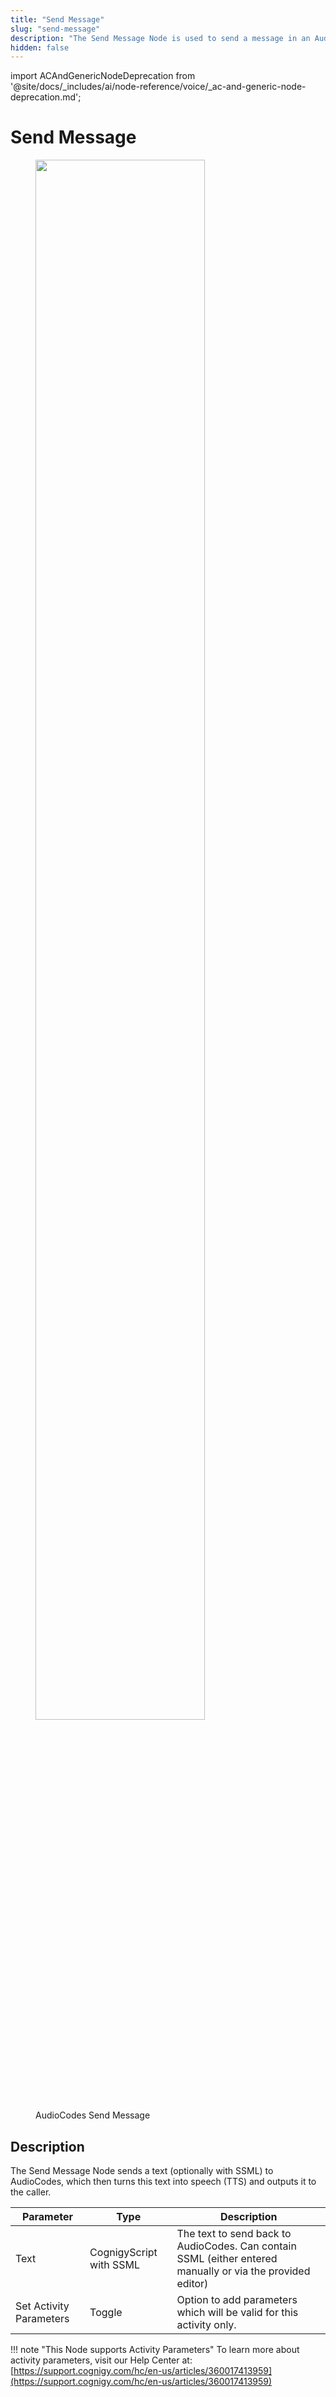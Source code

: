 ```yaml
---
title: "Send Message"
slug: "send-message"
description: "The Send Message Node is used to send a message in an AudioCodes voice conversation."
hidden: false
---
```


import ACAndGenericNodeDeprecation from '@site/docs/_includes/ai/node-reference/voice/_ac-and-generic-node-deprecation.md';

# Send Message

<figure>
  <img class="image-center" src="../../../../../../_assets/ai/build/node-reference/audiocodes/send-message.png" width="80%" />
  <figcaption>AudioCodes Send Message</figcaption>
</figure>

## Description

<ACAndGenericNodeDeprecation />

The Send Message Node sends a text (optionally with SSML) to AudioCodes, which then turns this text into speech (TTS) and outputs it to the caller.

| Parameter               | Type                    | Description                                                                                                |
|-------------------------|-------------------------|------------------------------------------------------------------------------------------------------------|
| Text                    | CognigyScript with SSML | The text to send back to AudioCodes. Can contain SSML (either entered manually or via the provided editor) |
| Set Activity Parameters | Toggle                  | Option to add parameters which will be valid for this activity only.                                       |

!!! note "This Node supports Activity Parameters"
    To learn more about activity parameters, visit our Help Center at: [https://support.cognigy.com/hc/en-us/articles/360017413959](https://support.cognigy.com/hc/en-us/articles/360017413959)